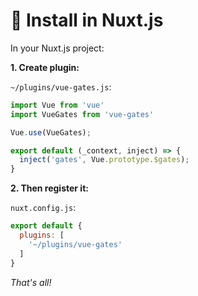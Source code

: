 # 📐 Install in Nuxt.js

In your Nuxt.js project:

**1. Create plugin:**

`~/plugins/vue-gates.js`:
```javascript
import Vue from 'vue'
import VueGates from 'vue-gates'

Vue.use(VueGates);

export default (_context, inject) => {
  inject('gates', Vue.prototype.$gates);
}
```

**2. Then register it:**

`nuxt.config.js`:
```javascript
export default {
  plugins: [
    '~/plugins/vue-gates'
  ]
}
```

*That's all!*
